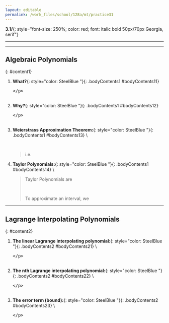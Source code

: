 ```yaml
---
layout: editable
permalink: /work_files/school/128a/mt/practice31
---
```


**3.1/**{: style="font-size: 250%; color: red; font: italic bold 50px/70px Georgia, serif"} 

____________________
***

## Algebraic Polynomials
{: #content1}

1. **What?**{: style="color: SteelBlue  "}{: .bodyContents1 #bodyContents11}
    <xmp>

    </xmp>
2. **Why?**{: style="color: SteelBlue  "}{: .bodyContents1 #bodyContents12}
    <xmp>

    </xmp>
3. **Weierstrass Approximation Theorem:**{: style="color: SteelBlue  "}{: .bodyContents1 #bodyContents13} \\
    <xmp>
    </xmp>
    > i.e. 

4. **Taylor Polynomials:**{: style="color: SteelBlue  "}{: .bodyContents1 #bodyContents14} \\
    > Taylor Polynomials are 
        <xmp>
        </xmp>
    > To approximate an interval, we 

***

## Lagrange Interpolating Polynomials
{: #content2}

1. **The linear Lagrange interpolating polynomial:**{: style="color: SteelBlue  "}{: .bodyContents2 #bodyContents21} \\
    <xmp>

    </xmp>

2. **The nth Lagrange interpolating polynomial:**{: style="color: SteelBlue  "}{: .bodyContents2 #bodyContents22} \\
    <xmp>

    </xmp>
3. **The error term (bound):**{: style="color: SteelBlue  "}{: .bodyContents2 #bodyContents23} \\
    <xmp>
    
    </xmp>